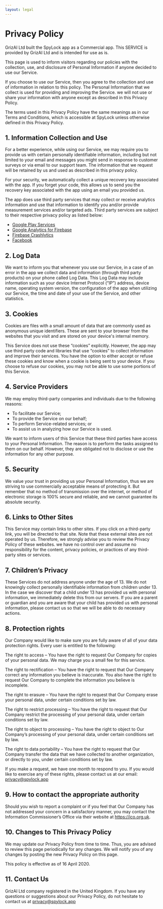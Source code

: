 ```yaml
---
layout: legal
---
```


# Privacy Policy

GrizAI Ltd built the SpyLock app as a Commercial app. This SERVICE is provided by GrizAI Ltd and is intended for use as is.

This page is used to inform visitors regarding our policies with the collection, use, and disclosure of Personal Information if anyone decided to use our Service.

If you choose to use our Service, then you agree to the collection and use of information in relation to this policy. The Personal Information that we collect is used for providing and improving the Service. we will not use or share your information with anyone except as described in this Privacy Policy.

The terms used in this Privacy Policy have the same meanings as in our Terms and Conditions, which is accessible at SpyLock unless otherwise defined in this Privacy Policy.

## 1. Information Collection and Use

For a better experience, while using our Service, we may require you to provide us with certain personally identifiable information, including but not limited to your email and messages you might send in response to customer surveys or via email to our support team. The information that we request will be retained by us and used as described in this privacy policy.

For your security, we automatically collect a unique recovery key associated with the app. If you forget your code, this allows us to send you the recovery key associated with the app using an email you provided us.

The app does use third party services that may collect or receive analytics information and use that information to identify you and/or provide measurement services and/or targeted ads. Third party services are subject to their respective privacy policy as listed below:

*   [Google Play Services](https://www.google.com/policies/privacy/)
*   [Google Analytics for Firebase](https://firebase.google.com/policies/analytics)
*   [Firebase Crashlytics](https://firebase.google.com/support/privacy/)
*   [Facebook](https://www.facebook.com/about/privacy/update/printable)

## 2. Log Data

We want to inform you that whenever you use our Service, in a case of an error in the app we collect data and information (through third party products) on your phone called Log Data. This Log Data may include information such as your device Internet Protocol (“IP”) address, device name, operating system version, the configuration of the app when utilizing our Service, the time and date of your use of the Service, and other statistics.

## 3. Cookies

Cookies are files with a small amount of data that are commonly used as anonymous unique identifiers. These are sent to your browser from the websites that you visit and are stored on your device's internal memory.

This Service does not use these “cookies” explicitly. However, the app may use third party code and libraries that use “cookies” to collect information and improve their services. You have the option to either accept or refuse these cookies and know when a cookie is being sent to your device. If you choose to refuse our cookies, you may not be able to use some portions of this Service.

## 4. Service Providers

We may employ third-party companies and individuals due to the following reasons:

*   To facilitate our Service;
*   To provide the Service on our behalf;
*   To perform Service-related services; or
*   To assist us in analyzing how our Service is used.

We want to inform users of this Service that these third parties have access to your Personal Information. The reason is to perform the tasks assigned to them on our behalf. However, they are obligated not to disclose or use the information for any other purpose.

## 5. Security

We value your trust in providing us your Personal Information, thus we are striving to use commercially acceptable means of protecting it. But remember that no method of transmission over the internet, or method of electronic storage is 100% secure and reliable, and we cannot guarantee its absolute security.

## 6. Links to Other Sites

This Service may contain links to other sites. If you click on a third-party link, you will be directed to that site. Note that these external sites are not operated by us. Therefore, we strongly advise you to review the Privacy Policy of these websites. we have no control over and assume no responsibility for the content, privacy policies, or practices of any third-party sites or services.

## 7. Children’s Privacy

These Services do not address anyone under the age of 13. We do not knowingly collect personally identifiable information from children under 13. In the case we discover that a child under 13 has provided us with personal information, we immediately delete this from our servers. If you are a parent or guardian and you are aware that your child has provided us with personal information, please contact us so that we will be able to do necessary actions.

## 8. Protection rights

Our Company would like to make sure you are fully aware of all of your data protection rights. Every user is entitled to the following:

The right to access – You have the right to request Our Company for copies of your personal data. We may charge you a small fee for this service.

The right to rectification – You have the right to request that Our Company correct any information you believe is inaccurate. You also have the right to request Our Company to complete the information you believe is incomplete.

The right to erasure – You have the right to request that Our Company erase your personal data, under certain conditions set by law.

The right to restrict processing – You have the right to request that Our Company restrict the processing of your personal data, under certain conditions set by law.

The right to object to processing – You have the right to object to Our Company’s processing of your personal data, under certain conditions set by law.

The right to data portability – You have the right to request that Our Company transfer the data that we have collected to another organization, or directly to you, under certain conditions set by law.

If you make a request, we have one month to respond to you. If you would like to exercise any of these rights, please contact us at our email: privacy@spylock.app

## 9. How to contact the appropriate authority

Should you wish to report a complaint or if you feel that Our Company has not addressed your concern in a satisfactory manner, you may contact the Information Commissioner’s Office via their website at https://ico.org.uk.

## 10. Changes to This Privacy Policy

We may update our Privacy Policy from time to time. Thus, you are advised to review this page periodically for any changes. We will notify you of any changes by posting the new Privacy Policy on this page.

This policy is effective as of 16 April 2020.

## 11. Contact Us

GrizAI Ltd company registered in the United Kingdom. If you have any questions or suggestions about our Privacy Policy, do not hesitate to contact us at privacy@spylock.app
